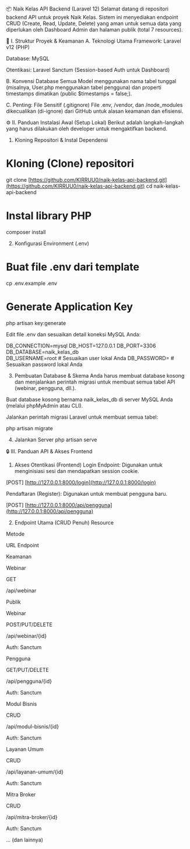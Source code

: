 📦 Naik Kelas API Backend (Laravel 12)
Selamat datang di repositori backend API untuk proyek Naik Kelas. Sistem ini menyediakan endpoint CRUD (Create, Read, Update, Delete) yang aman untuk semua data yang diperlukan oleh Dashboard Admin dan halaman publik (total 7 resources).

🔑 I. Struktur Proyek & Keamanan
A. Teknologi Utama
Framework: Laravel v12 (PHP)

Database: MySQL

Otentikasi: Laravel Sanctum (Session-based Auth untuk Dashboard)

B. Konvensi Database
Semua Model menggunakan nama tabel tunggal (misalnya, User.php menggunakan tabel pengguna) dan properti timestamps dimatikan (public $timestamps = false;).

C. Penting: File Sensitif (.gitignore)
File .env, /vendor, dan /node_modules dikecualikan (di-ignore) dari GitHub untuk alasan keamanan dan efisiensi.

⚙️ II. Panduan Instalasi Awal (Setup Lokal)
Berikut adalah langkah-langkah yang harus dilakukan oleh developer untuk mengaktifkan backend.

1. Kloning Repositori & Instal Dependensi
# Kloning (Clone) repositori
git clone [https://github.com/KIRRUU0/naik-kelas-api-backend.git](https://github.com/KIRRUU0/naik-kelas-api-backend.git)
cd naik-kelas-api-backend

# Instal library PHP
composer install

2. Konfigurasi Environment (.env)
# Buat file .env dari template
cp .env.example .env

# Generate Application Key
php artisan key:generate

Edit file .env dan sesuaikan detail koneksi MySQL Anda:

DB_CONNECTION=mysql
DB_HOST=127.0.0.1
DB_PORT=3306
DB_DATABASE=naik_kelas_db  
DB_USERNAME=root           # Sesuaikan user lokal Anda
DB_PASSWORD=               # Sesuaikan password lokal Anda

3. Pembuatan Database & Skema
Anda harus membuat database kosong dan menjalankan perintah migrasi untuk membuat semua tabel API (webinar, pengguna, dll.).

Buat database kosong bernama naik_kelas_db di server MySQL Anda (melalui phpMyAdmin atau CLI).

Jalankan perintah migrasi Laravel untuk membuat semua tabel:

php artisan migrate

4. Jalankan Server
php artisan serve

🔒 III. Panduan API & Akses Frontend
1. Akses Otentikasi (Frontend)
Login Endpoint: Digunakan untuk menginisiasi sesi dan mendapatkan session cookie.

[POST] [http://127.0.0.1:8000/login](http://127.0.0.1:8000/login)

Pendaftaran (Register): Digunakan untuk membuat pengguna baru.

[POST] [http://127.0.0.1:8000/api/pengguna](http://127.0.0.1:8000/api/pengguna)

2. Endpoint Utama (CRUD Penuh)
Resource

Metode

URL Endpoint

Keamanan

Webinar

GET

/api/webinar

Publik

Webinar

POST/PUT/DELETE

/api/webinar/{id}

Auth: Sanctum

Pengguna

GET/PUT/DELETE

/api/pengguna/{id}

Auth: Sanctum

Modul Bisnis

CRUD

/api/modul-bisnis/{id}

Auth: Sanctum

Layanan Umum

CRUD

/api/layanan-umum/{id}

Auth: Sanctum

Mitra Broker

CRUD

/api/mitra-broker/{id}

Auth: Sanctum

... (dan lainnya)







